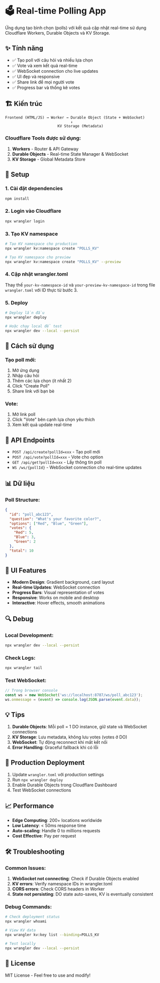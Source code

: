 # 🗳️ Real-time Polling App

Ứng dụng tạo bình chọn (polls) với kết quả cập nhật real-time sử dụng Cloudflare Workers, Durable Objects và KV Storage.

## ✨ Tính năng

- ✅ Tạo poll với câu hỏi và nhiều lựa chọn
- ✅ Vote và xem kết quả real-time
- ✅ WebSocket connection cho live updates
- ✅ UI đẹp và responsive
- ✅ Share link để mọi người vote
- ✅ Progress bar và thống kê votes

## 🏗️ Kiến trúc

```
Frontend (HTML/JS) → Worker → Durable Object (State + WebSocket)
                              ↓
                        KV Storage (Metadata)
```

### Cloudflare Tools được sử dụng:

1. **Workers** - Router & API Gateway
2. **Durable Objects** - Real-time State Manager & WebSocket
3. **KV Storage** - Global Metadata Store

## 🚀 Setup

### 1. Cài đặt dependencies

```bash
npm install
```

### 2. Login vào Cloudflare

```bash
npx wrangler login
```

### 3. Tạo KV namespace

```bash
# Tạo KV namespace cho production
npx wrangler kv:namespace create "POLLS_KV"

# Tạo KV namespace cho preview
npx wrangler kv:namespace create "POLLS_KV" --preview
```

### 4. Cập nhật wrangler.toml

Thay thế `your-kv-namespace-id` và `your-preview-kv-namespace-id` trong file `wrangler.toml` với ID thực từ bước 3.

### 5. Deploy

```bash
# Deploy lần đầu
npx wrangler deploy

# Hoặc chạy local để test
npx wrangler dev --local --persist
```

## 🎯 Cách sử dụng

### Tạo poll mới:
1. Mở ứng dụng
2. Nhập câu hỏi
3. Thêm các lựa chọn (ít nhất 2)
4. Click "Create Poll"
5. Share link với bạn bè

### Vote:
1. Mở link poll
2. Click "Vote" bên cạnh lựa chọn yêu thích
3. Xem kết quả update real-time

## 🔧 API Endpoints

- `POST /api/create?pollId=xxx` - Tạo poll mới
- `POST /api/vote?pollId=xxx` - Vote cho option
- `GET /api/get?pollId=xxx` - Lấy thông tin poll
- `WS /ws/{pollId}` - WebSocket connection cho real-time updates

## 📊 Dữ liệu

### Poll Structure:
```json
{
  "id": "poll_abc123",
  "question": "What's your favorite color?",
  "options": ["Red", "Blue", "Green"],
  "votes": {
    "Red": 5,
    "Blue": 3,
    "Green": 2
  },
  "total": 10
}
```

## 🎨 UI Features

- **Modern Design**: Gradient background, card layout
- **Real-time Updates**: WebSocket connection
- **Progress Bars**: Visual representation of votes
- **Responsive**: Works on mobile and desktop
- **Interactive**: Hover effects, smooth animations

## 🔍 Debug

### Local Development:
```bash
npx wrangler dev --local --persist
```

### Check Logs:
```bash
npx wrangler tail
```

### Test WebSocket:
```javascript
// Trong browser console
const ws = new WebSocket('ws://localhost:8787/ws/poll_abc123');
ws.onmessage = (event) => console.log(JSON.parse(event.data));
```

## 💡 Tips

1. **Durable Objects**: Mỗi poll = 1 DO instance, giữ state và WebSocket connections
2. **KV Storage**: Lưu metadata, không lưu votes (votes ở DO)
3. **WebSocket**: Tự động reconnect khi mất kết nối
4. **Error Handling**: Graceful fallback khi có lỗi

## 🚀 Production Deployment

1. Update `wrangler.toml` với production settings
2. Run `npx wrangler deploy`
3. Enable Durable Objects trong Cloudflare Dashboard
4. Test WebSocket connections

## 📈 Performance

- **Edge Computing**: 200+ locations worldwide
- **Low Latency**: < 50ms response time
- **Auto-scaling**: Handle 0 to millions requests
- **Cost Effective**: Pay per request

## 🛠️ Troubleshooting

### Common Issues:

1. **WebSocket not connecting**: Check if Durable Objects enabled
2. **KV errors**: Verify namespace IDs in wrangler.toml
3. **CORS errors**: Check CORS headers in Worker
4. **State not persisting**: DO state auto-saves, KV is eventually consistent

### Debug Commands:
```bash
# Check deployment status
npx wrangler whoami

# View KV data
npx wrangler kv:key list --binding=POLLS_KV

# Test locally
npx wrangler dev --local --persist
```

## 📝 License

MIT License - Feel free to use and modify! 